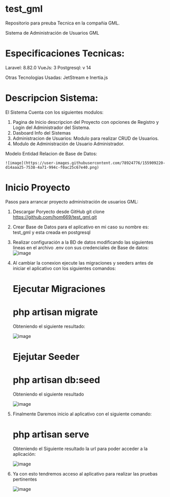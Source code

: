 # test_gml
Repositorio para preuba Tecnica en la compañia GML.

Sistema de Administración de Usuarios GML

# Especificaciones Tecnicas:

Laravel: 8.82.0
VueJs: 3
Postgresql: v 14

Otras Tecnologias Usadas:
JetStream e Inertia.js

# Descripcion Sistema:

El Sistema Cuenta con los siguientes modulos:

1. Pagina de Inicio descripcion del Proyecto con opciones de Registro y Login del Administrador del Sistema.
2. Dasboard Info del Sistemas
3. Administracion de Usuarios: Modulo para realizar CRUD de Usuarios.
4. Modulo de Administración de Usuario Administrador.

Modelo Entidad Relacion de Base de Datos:

    ![image](https://user-images.githubusercontent.com/78924776/155909220-d14aaa25-7538-4a71-994c-f0ac25c67e40.png)

# Inicio Proyecto

Pasos para arrancar proyecto administración de usuarios GML:

1. Descargar Poryecto desde GitHub
  git clone https://github.com/hom669/test_gml.git
2. Crear Base de Datos para el aplicativo en mi caso su nombre es:
    test_gml y esta creada en postgresql
3.  Realizar configuración a la BD de datos modificando las siguientes lineas en el archivo .env con sus credenciales de Base de datos:
    ![image](https://user-images.githubusercontent.com/78924776/155913350-c44a1f4d-fd2b-4967-b8ae-a6d8b4be8568.png)
3. Al cambiar la conexion ejecute las migraciones y seeders antes de iniciar el aplicativo con los siguientes comandos:
    # Ejecutar Migraciones 
    # php artisan migrate
    
    Obteniendo el siguiente resultado:
    
    ![image](https://user-images.githubusercontent.com/78924776/155914074-6aee5ee6-3f91-4d33-808b-774f7143d87e.png)
    
    # Ejejutar Seeder
    # php artisan db:seed
    
    Obteniendo el siguiente resultado
    
    ![image](https://user-images.githubusercontent.com/78924776/155914191-a42b322e-2235-4b4a-a0ad-8a0f226b02f7.png)

4. Finalmente Daremos inicio al aplicativo con el siguiente comando:
    # php artisan serve
    
    Obteniendo el Siguiente resultado la url para poder acceder a la aplicación:
    
    ![image](https://user-images.githubusercontent.com/78924776/155914286-d6de94f2-f6d3-4a34-8373-6802a7ea0edb.png)

5. Ya con esto tendremos acceso al aplicativo para realizar las pruebas pertinentes

    ![image](https://user-images.githubusercontent.com/78924776/155914350-94e75084-ee50-48d7-b01d-8c73e2bc03a2.png)

